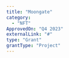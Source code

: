 ```yaml
---
title: "Moongate"
category:
  - "NFT"
ApprovedOn: "Q4 2023"
externalLink: "#"
type: "Grant"
grantType: "Project"
---
```

